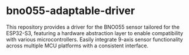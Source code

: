 # bno055-adaptable-driver
This repository provides a driver for the BNO055 sensor tailored for the ESP32-S3, featuring a hardware abstraction layer to enable compatibility with various microcontrollers. Easily integrate 9-axis sensor functionality across multiple MCU platforms with a consistent interface.
